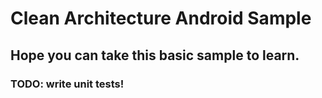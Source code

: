 # Clean Architecture Android Sample

Hope you can take this basic sample to learn.
---

### TODO: write unit tests!
